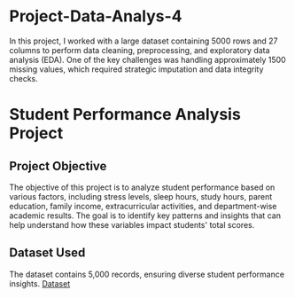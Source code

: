 # Project-Data-Analys-4
In this project, I worked with a large dataset containing 5000 rows and 27 columns to perform data cleaning, preprocessing, and exploratory data analysis (EDA). One of the key challenges was handling approximately 1500 missing values, which required strategic imputation and data integrity checks.

# Student Performance Analysis Project

## Project Objective
The objective of this project is to analyze student performance based on various factors, including stress levels, sleep hours, study hours, parent education, family income, extracurricular activities, and department-wise academic results. The goal is to identify key patterns and insights that can help understand how these variables impact students' total scores.

## Dataset Used
The dataset contains 5,000 records, ensuring diverse student performance insights.
<a href="https://github.com/elangherama/Project-Data-Analys-4/blob/main/Latihan%20-4-%20Students_Grading_Dataset.xlsx">Dataset<a/>
